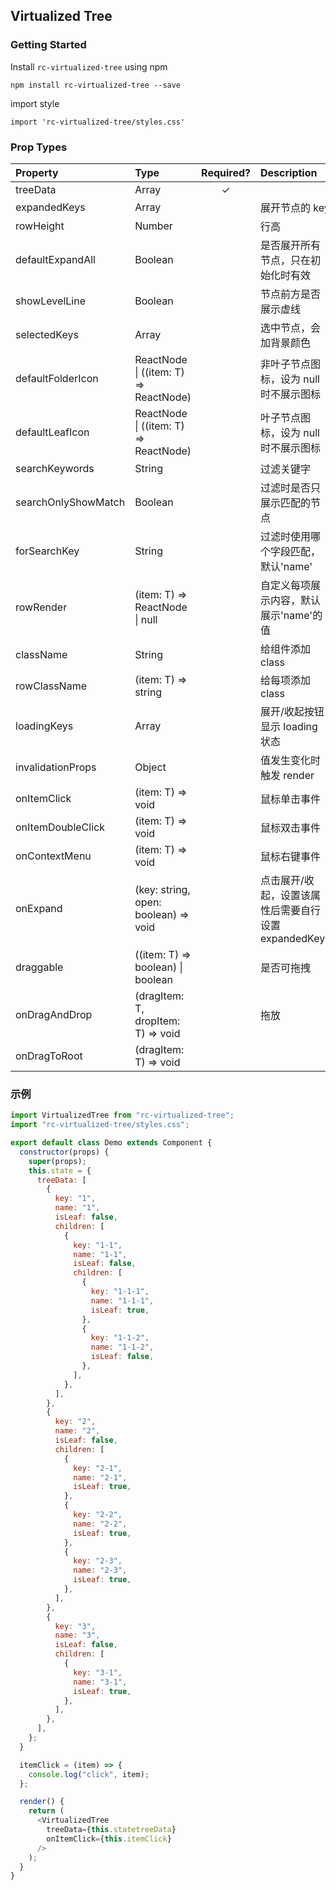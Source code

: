 ## Virtualized Tree

### Getting Started

Install `rc-virtualized-tree` using npm

```
npm install rc-virtualized-tree --save
```

import style

```
import 'rc-virtualized-tree/styles.css'
```

### Prop Types

| Property            | Type                                      | Required? | Description                                          | Default |
| :------------------ | :---------------------------------------- | :-------: | :--------------------------------------------------- | :------ |
| treeData            | Array                                     |     ✓     |                                                      |         |
| expandedKeys        | Array<string>                             |           | 展开节点的 key                                       |         |
| rowHeight           | Number                                    |           | 行高                                                 | 22px    |
| defaultExpandAll    | Boolean                                   |           | 是否展开所有节点，只在初始化时有效                   | false   |
| showLevelLine       | Boolean                                   |           | 节点前方是否展示虚线                                 | true    |
| selectedKeys        | Array<string>                             |           | 选中节点，会加背景颜色                               |         |
| defaultFolderIcon   | ReactNode &#124; ((item: T) => ReactNode) |           | 非叶子节点图标，设为 null 时不展示图标               | 文件夹  |
| defaultLeafIcon     | ReactNode &#124; ((item: T) => ReactNode) |           | 叶子节点图标，设为 null 时不展示图标                 | 文件    |
| searchKeywords      | String                                    |           | 过滤关键字                                           |         |
| searchOnlyShowMatch | Boolean                                   |           | 过滤时是否只展示匹配的节点                           | true    |
| forSearchKey        | String                                    |           | 过滤时使用哪个字段匹配，默认'name'                   | 'name'  |
| rowRender           | (item: T) => ReactNode &#124; null        |           | 自定义每项展示内容，默认展示'name'的值               | 'name'  |
| className           | String                                    |           | 给组件添加 class                                     |         |
| rowClassName        | (item: T) => string                       |           | 给每项添加 class                                     |         |
| loadingKeys         | Array<string>                             |           | 展开/收起按钮显示 loading 状态                       |         |
| invalidationProps   | Object                                    |           | 值发生变化时触发 render                              |         |
| onItemClick         | (item: T) => void                         |           | 鼠标单击事件                                         |         |
| onItemDoubleClick   | (item: T) => void                         |           | 鼠标双击事件                                         |         |
| onContextMenu       | (item: T) => void                         |           | 鼠标右键事件                                         |         |
| onExpand            | (key: string, open: boolean) => void      |           | 点击展开/收起，设置该属性后需要自行设置 expandedKeys |         |
| draggable           | ((item: T) => boolean) &#124; boolean     |           | 是否可拖拽                                           | false   |
| onDragAndDrop       | (dragItem: T, dropItem: T) => void        |           | 拖放                                                 |         |
| onDragToRoot        | (dragItem: T) => void                     |           |                                                      |         |

### 示例
```javascript
import VirtualizedTree from "rc-virtualized-tree";
import "rc-virtualized-tree/styles.css";

export default class Demo extends Component {
  constructor(props) {
    super(props);
    this.state = {
      treeData: [
        {
          key: "1",
          name: "1",
          isLeaf: false,
          children: [
            {
              key: "1-1",
              name: "1-1",
              isLeaf: false,
              children: [
                {
                  key: "1-1-1",
                  name: "1-1-1",
                  isLeaf: true,
                },
                {
                  key: "1-1-2",
                  name: "1-1-2",
                  isLeaf: false,
                },
              ],
            },
          ],
        },
        {
          key: "2",
          name: "2",
          isLeaf: false,
          children: [
            {
              key: "2-1",
              name: "2-1",
              isLeaf: true,
            },
            {
              key: "2-2",
              name: "2-2",
              isLeaf: true,
            },
            {
              key: "2-3",
              name: "2-3",
              isLeaf: true,
            },
          ],
        },
        {
          key: "3",
          name: "3",
          isLeaf: false,
          children: [
            {
              key: "3-1",
              name: "3-1",
              isLeaf: true,
            },
          ],
        },
      ],
    };
  }

  itemClick = (item) => {
    console.log("click", item);
  };

  render() {
    return (
      <VirtualizedTree
        treeData={this.statetreeData}
        onItemClick={this.itemClick}
      />
    );
  }
}
```